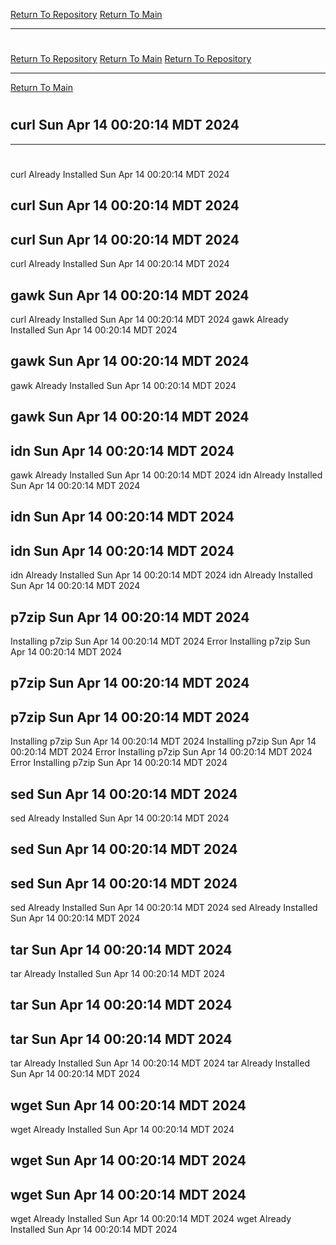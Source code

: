 [Return To Repository](https://github.com/DigitalWarrior/piholeparser/)
[Return To Main](https://github.com/DigitalWarrior/piholeparser/blob/master/RecentRunLogs/Mainlog.md)
____________________________________
# 
[Return To Repository](https://github.com/DigitalWarrior/piholeparser/)
[Return To Main](https://github.com/DigitalWarrior/piholeparser/blob/master/RecentRunLogs/Mainlog.md)
[Return To Repository](https://github.com/DigitalWarrior/piholeparser/)
____________________________________
[Return To Main](https://github.com/DigitalWarrior/piholeparser/blob/master/RecentRunLogs/Mainlog.md)
# 
## curl Sun Apr 14 00:20:14 MDT 2024
____________________________________
# 
curl Already Installed Sun Apr 14 00:20:14 MDT 2024
## curl Sun Apr 14 00:20:14 MDT 2024
## curl Sun Apr 14 00:20:14 MDT 2024
curl Already Installed Sun Apr 14 00:20:14 MDT 2024
## gawk Sun Apr 14 00:20:14 MDT 2024
curl Already Installed Sun Apr 14 00:20:14 MDT 2024
gawk Already Installed Sun Apr 14 00:20:14 MDT 2024
## gawk Sun Apr 14 00:20:14 MDT 2024
gawk Already Installed Sun Apr 14 00:20:14 MDT 2024
## gawk Sun Apr 14 00:20:14 MDT 2024
## idn Sun Apr 14 00:20:14 MDT 2024
gawk Already Installed Sun Apr 14 00:20:14 MDT 2024
idn Already Installed Sun Apr 14 00:20:14 MDT 2024
## idn Sun Apr 14 00:20:14 MDT 2024
## idn Sun Apr 14 00:20:14 MDT 2024
idn Already Installed Sun Apr 14 00:20:14 MDT 2024
idn Already Installed Sun Apr 14 00:20:14 MDT 2024
## p7zip Sun Apr 14 00:20:14 MDT 2024
Installing p7zip Sun Apr 14 00:20:14 MDT 2024
Error Installing p7zip Sun Apr 14 00:20:14 MDT 2024
## p7zip Sun Apr 14 00:20:14 MDT 2024
## p7zip Sun Apr 14 00:20:14 MDT 2024
Installing p7zip Sun Apr 14 00:20:14 MDT 2024
Installing p7zip Sun Apr 14 00:20:14 MDT 2024
Error Installing p7zip Sun Apr 14 00:20:14 MDT 2024
Error Installing p7zip Sun Apr 14 00:20:14 MDT 2024
## sed Sun Apr 14 00:20:14 MDT 2024
sed Already Installed Sun Apr 14 00:20:14 MDT 2024
## sed Sun Apr 14 00:20:14 MDT 2024
## sed Sun Apr 14 00:20:14 MDT 2024
sed Already Installed Sun Apr 14 00:20:14 MDT 2024
sed Already Installed Sun Apr 14 00:20:14 MDT 2024
## tar Sun Apr 14 00:20:14 MDT 2024
tar Already Installed Sun Apr 14 00:20:14 MDT 2024
## tar Sun Apr 14 00:20:14 MDT 2024
## tar Sun Apr 14 00:20:14 MDT 2024
tar Already Installed Sun Apr 14 00:20:14 MDT 2024
tar Already Installed Sun Apr 14 00:20:14 MDT 2024
## wget Sun Apr 14 00:20:14 MDT 2024
wget Already Installed Sun Apr 14 00:20:14 MDT 2024
## wget Sun Apr 14 00:20:14 MDT 2024
## wget Sun Apr 14 00:20:14 MDT 2024
wget Already Installed Sun Apr 14 00:20:14 MDT 2024
wget Already Installed Sun Apr 14 00:20:14 MDT 2024
